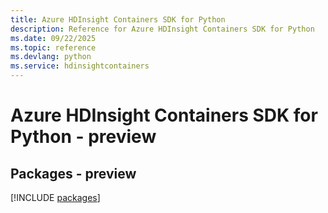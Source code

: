 ```yaml
---
title: Azure HDInsight Containers SDK for Python
description: Reference for Azure HDInsight Containers SDK for Python
ms.date: 09/22/2025
ms.topic: reference
ms.devlang: python
ms.service: hdinsightcontainers
---
```

# Azure HDInsight Containers SDK for Python - preview
## Packages - preview
[!INCLUDE [packages](hdinsight-containers-index.md)]